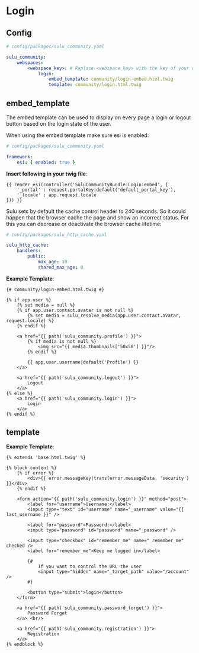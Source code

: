 # Login

## Config

```yml
# config/packages/sulu_community.yaml

sulu_community:
    webspaces:
        <webspace_key>: # Replace <webspace_key> with the key of your webspace
            login:
                embed_template: community/login-embed.html.twig
                template: community/login.html.twig
```

## embed_template

The embed template can be used to display on every page a login or logout 
button based on the login state of the user.  
  
When using the embed template make sure esi is enabled:

```yml
# config/packages/sulu_community.yaml

framework:
    esi: { enabled: true }
```

**Insert following in your twig file**:

```twig
{{ render_esi(controller('SuluCommunityBundle:Login:embed', {
    '_portal' : request.portalKey|default('default_portal_key'),
    '_locale' : app.request.locale
})) }}
```

Sulu sets by default the cache control header to 240 seconds. So it could happen
that the browser cache the page and show an incorrect status. For this you can
decrease or deactivate the browser cache lifetime:

```yml
# config/packages/sulu_http_cache.yaml

sulu_http_cache:
    handlers:
        public:
            max_age: 10
            shared_max_age: 0
```

**Example Template**:

```twig
{# community/login-embed.html.twig #}

{% if app.user %}
    {% set media = null %}
    {% if app.user.contact.avatar is not null %}
        {% set media = sulu_resolve_media(app.user.contact.avatar, request.locale) %}
    {% endif %}

    <a href="{{ path('sulu_community.profile') }}">
        {% if media is not null %}
            <img src="{{ media.thumbnails['50x50'] }}"/>
        {% endif %}

        {{ app.user.username|default('Profile') }}
    </a>

    <a href="{{ path('sulu_community.logout') }}">
        Logout
    </a>
{% else %}
    <a href="{{ path('sulu_community.login') }}">
        Login
    </a>
{% endif %}
```

## template

**Example Template**:

```twig
{% extends 'base.html.twig' %}

{% block content %}
    {% if error %}
        <div>{{ error.messageKey|trans(error.messageData, 'security') }}</div>
    {% endif %}

    <form action="{{ path('sulu_community.login') }}" method="post">
        <label for="username">Username:</label>
        <input type="text" id="username" name="_username" value="{{ last_username }}" />

        <label for="password">Password:</label>
        <input type="password" id="password" name="_password" />

        <input type="checkbox" id="remember_me" name="_remember_me" checked />
        <label for="remember_me">Keep me logged in</label>

        {#
            If you want to control the URL the user
            <input type="hidden" name="_target_path" value="/account" />
        #}

        <button type="submit">login</button>
    </form>

    <a href="{{ path('sulu_community.password_forget') }}">
        Password Forget
    </a> <br/>

    <a href="{{ path('sulu_community.registration') }}">
        Registration
    </a>
{% endblock %}
```

